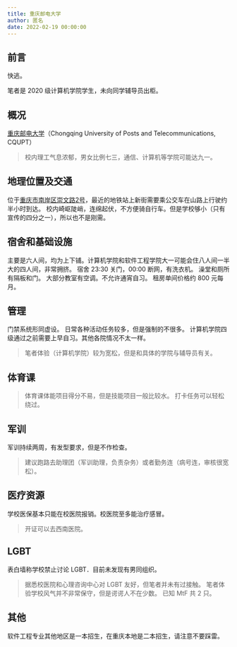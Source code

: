 ```yaml
---
title: 重庆邮电大学
author: 匿名
date: 2022-02-19 00:00:00
---
```


## 前言

快逃。

笔者是 2020 级计算机学院学生，未向同学辅导员出柜。

## 概况

[重庆邮电大学](http://www.cqupt.edu.cn/)（Chongqing University of Posts and Telecommunications, CQUPT）

>校内理工气息浓郁，男女比例七三，通信、计算机等学院可能达九一。

## 地理位置及交通

位于[重庆市南岸区崇文路2号](https://amap.com/place/B00170C5Z4)，最近的地铁站上新街需要乘公交车在山路上行驶约半小时到达。
校内崎岖陡峭，连绵起伏，不方便骑自行车。但是学校够小（只有宣传的四分之一），所以也不是刚需。

## 宿舍和基础设施

主要是六人间，均为上下铺。计算机学院和软件工程学院大一可能会住八人间一半大的四人间，非常拥挤。
宿舍 23:30 关门，00:00 断网，有洗衣机。
澡堂和厕所有隔板和门。
大部分教室有空调。不允许通宵自习。
租房单间价格约 800 元每月。

## 管理

门禁系统形同虚设。
日常各种活动任务较多，但是强制的不很多。
计算机学院四级通过之前需要上早自习。其他各院情况不太一样。
>笔者体验（计算机学院）较为宽松，但是和具体的学院与辅导员有关。

## 体育课

>体育课体能项目得分不易，但是技能项目一般比较水。
打卡任务可以轻松绕过。

## 军训

军训持续两周，有发型要求，但是不作检查。
>建议跑路去助理团（军训助理，负责杂务）或者勤务连（病号连，审核很宽松）。

## 医疗资源

学校医保基本只能在校医院报销。校医院至多能治疗感冒。
>开证可以去西南医院。

## LGBT

表白墙称学校禁止讨论 LGBT．目前未发现有男同组织。
>据悉校医院和心理咨询中心对 LGBT 友好，但笔者并未有过接触。
>笔者体验学校风气并不非常保守，但是谔谔人不在少数。
已知 MtF 共 2 只。

## 其他

软件工程专业其他地区是一本招生，在重庆本地是二本招生，请注意不要踩雷。
